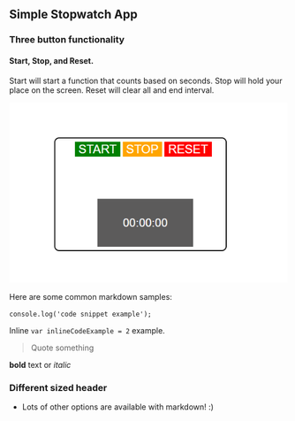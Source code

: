 ## Simple Stopwatch App

### Three button functionality
#### Start, Stop, and Reset.
Start will start a function that counts based on seconds. Stop will hold your place on the screen. Reset will clear all and end interval. &nbsp;</br>


![](simpleStopwatch.png)

Here are some common markdown samples:

```
console.log('code snippet example');
```

Inline `var inlineCodeExample = 2` example.

> Quote something

**bold** text or _italic_

### Different sized header

- Lots of other options are available with markdown! :) 
